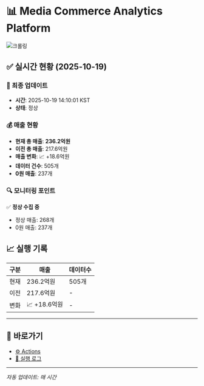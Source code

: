 # 📊 Media Commerce Analytics Platform

![크롤링](https://img.shields.io/badge/크롤링-정상-green)

## ✅ 실시간 현황 (2025-10-19)

### 📍 최종 업데이트
- **시간**: 2025-10-19 14:10:01 KST
- **상태**: 정상

### 💰 매출 현황
- **현재 총 매출**: **236.2억원**
- **이전 총 매출**: 217.6억원
- **매출 변화**: 📈 +18.6억원
- **데이터 건수**: 505개
- **0원 매출**: 237개

### 🔍 모니터링 포인트

✅ **정상 수집 중**
- 정상 매출: 268개
- 0원 매출: 237개


## 📈 실행 기록

| 구분 | 매출 | 데이터수 |
|------|------|----------|
| 현재 | 236.2억원 | 505개 |
| 이전 | 217.6억원 | - |
| 변화 | 📈 +18.6억원 | - |

---

## 🔗 바로가기

- [⚙️ Actions](../../actions)
- [📝 실행 로그](../../actions/workflows/daily_scraping.yml)

---

*자동 업데이트: 매 시간*
